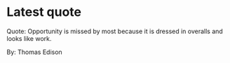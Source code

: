 # Latest quote 

Quote: Opportunity is missed by most because it is dressed in overalls and looks like work. 

By: Thomas Edison